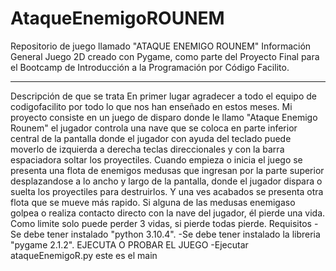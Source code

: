 # AtaqueEnemigoROUNEM

Repositorio de juego llamado "ATAQUE ENEMIGO ROUNEM"
Información General
Juego 2D creado con Pygame, como parte del Proyecto Final para el Bootcamp de Introducción a la Programación por Código Facilito.
________________________________________
Descripción de que se trata
En primer lugar agradecer a todo el equipo de codigofacilito por todo lo que nos han enseñado en estos meses.
Mi proyecto consiste en un juego de disparo donde le llamo "Ataque Enemigo Rounem" el jugador controla una nave que se coloca en parte inferior central de la pantalla donde el jugador con ayuda del teclado puede moverlo de izquierda a derecha teclas direccionales y con la barra espaciadora soltar los proyectiles.
Cuando empieza o inicia el juego se presenta una flota de enemigos medusas que ingresan por la parte superior desplazandose a lo ancho y largo de la pantalla, donde el jugador dispara o suelta los proyectiles para destruirlos. Y una ves acabados se presenta otra flota que se mueve más rapido.
Si alguna de las medusas enemigaso golpea o realiza contacto directo con la nave del jugador, él pierde una vida. Como limite solo puede perder 3 vidas, si pierde todas pierde.
Requisitos
-Se debe tener instalado "python 3.10.4". -Se debe tener instalado la libreria "pygame 2.1.2".
EJECUTA O PROBAR EL JUEGO
-Ejecutar ataqueEnemigoR.py este es el main


